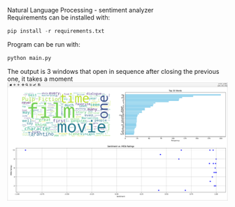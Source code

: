 Natural Language Processing - sentiment analyzer  
Requirements can be installed with:  
```python
pip install -r requirements.txt
```   
Program can be run with:  
```python
python main.py
```  
The output is 3 windows that open in sequence after closing the previous one, it takes a moment  
![screenshot](2024-03-29-084551_hyprshot.png)
